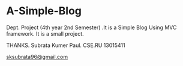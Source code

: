 # A-Simple-Blog
Dept. Project (4th year 2nd Semester) .It is a Simple Blog Using MVC framework. It is a small project. 


THANKS.
Subrata Kumer Paul.
CSE.RU
13015411

sksubrata96@gmail.com
 
